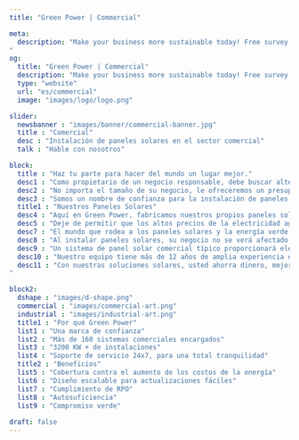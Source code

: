 ```yaml
---
title: "Green Power | Commercial"

meta:
  description: "Make your business more sustainable today! Free survey! Save money and cut emissions - turnkey Solar solutions. Up to 25 years warranty on Solar Panels for your business.
"
og:
  title: "Green Power | Commercial"
  description: "Make your business more sustainable today! Free survey! Save money and cut emissions - turnkey Solar solutions. Up to 25 years warranty on Solar Panels for your business." 
  type: "website"
  url: "es/commercial"
  image: "images/logo/logo.png"

slider:
  newsbanner : "images/banner/commercial-banner.jpg"
  title : "Comercial"
  desc : "Instalación de paneles solares en el sector comercial"
  talk : "Hable con nosotros"

block:
  title : "Haz tu parte para hacer del mundo un lugar mejor."
  desc1 : "Como propietario de un negocio responsable, debe buscar alternativas sostenibles a su proveedor de energía actual. A su vez, sus facturas de energía serán más bajas y su imagen pública será mejor."
  desc2 : "No importa el tamaño de su negocio, le ofreceremos un presupuesto totalmente personalizado para satisfacer sus necesidades específicas."
  desc3 : "Somos un nombre de confianza para la instalación de paneles solares para edificios comerciales en Baleares y España continental, incluidos; hoteles, escuelas, granjas, edificios gubernamentales y desarrollos comerciales. Asegure su energía futura con nuestros paneles solares altamente eficientes y comience a usar energía verde gratis hoy."
  title1 : "Nuestros Paneles Solares"
  desc4 : "Aquí en Green Power, fabricamos nuestros propios paneles solares altamente potentes, con la marca Carbon Free. Carbon Free utiliza la última tecnología y se enorgullece de la fabricación de precisión respaldada por las certificaciones TUV de la más alta calidad y ofrece una generación de energía más confiable y estable con menos efecto de sombreado y mayor energía de salida, todo con 25 años de garantía."
  desc5 : "Deje de permitir que los altos precios de la electricidad agoten las finanzas de su negocio. Miles de empresas de toda España se han pasado a la energía solar para alimentar sus operaciones. Somos expertos en energía solar fotovoltaica, a su lado en cada paso del camino para brindarle asesoramiento líder en la industria y educación amigable, junto con instalaciones rápidas y de alta calidad."
  desc7 : "El mundo que rodea a los paneles solares y la energía verde ha cambiado drásticamente en los últimos 10 años. Lo que se consideraba nicho y experimental ahora se clasifica como convencional, lo que reduce los precios y aumenta la confiabilidad."
  desc8 : "Al instalar paneles solares, su negocio no se verá afectado por las fluctuaciones de las tarifas de los servicios públicos, su negocio permanece inmune a la volatilidad, con un sistema para seguir generando energía limpia constantemente."
  desc9 : "Un sistema de panel solar comercial típico proporcionará electricidad gratuita durante más de 25 años, logrará rendimientos financieros de hasta el 20 % anual y amortizará los costos de instalación en aproximadamente 5 años."
  desc10 : "Nuestro equipo tiene más de 12 años de amplia experiencia en el sector de las energías renovables, trabajando con empresas como Tesla, Renault, Nissan y British Gas. Podemos transformar su negocio con soluciones de energía verde. Podemos ayudar a su empresa a aumentar el retorno de la inversión, reducir los costos de energía de manera efectiva y, al mismo tiempo, alcanzar los objetivos de sostenibilidad."
  desc11 : "Con nuestras soluciones solares, usted ahorra dinero, mejora la resiliencia y reduce las emisiones, obteniendo más estabilidad sobre sus costos de energía y control sobre su negocio. Póngase en contacto con Green Power <b>+34 651 720 792</b> para una encuesta gratuita y sin compromiso hoy.
"

block2:
  dshape : "images/d-shape.png"
  commercial : "images/commercial-art.png"
  industrial : "images/industrial-art.png"
  title1 : "Por qué Green Power"
  list1 : "Una marca de confianza"
  list2 : "Más de 160 sistemas comerciales encargados"
  list3 : "3200 KW + de instalaciones"
  list4 : "Soporte de servicio 24x7, para una total tranquilidad"
  title2 : "Beneficios"
  list5 : "Cobertura contra el aumento de los costos de la energía"
  list6 : "Diseño escalable para actualizaciones fáciles"
  list7 : "Cumplimiento de RPO"
  list8 : "Autosuficiencia"
  list9 : "Compromiso verde"
    
draft: false
---
```

